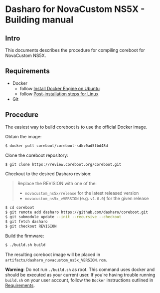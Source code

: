 # Dasharo for NovaCustom NS5X - Building manual

## Intro

This documents describes the procedure for compiling coreboot for NovaCustom NS5X.

## Requirements

- Docker
  + follow [Install Docker Engine on Ubuntu](https://docs.docker.com/engine/install/ubuntu/)
  + follow [Post-installation steps for Linux](https://docs.docker.com/engine/install/linux-postinstall/)
- Git

## Procedure

The easiest way to build coreboot is to use the official Docker image.

Obtain the image:

```bash
$ docker pull coreboot/coreboot-sdk:0ad5fbd48d
```

Clone the coreboot repository:

```bash
$ git clone https://review.coreboot.org/coreboot.git
```

Checkout to the desired Dasharo revision:

> Replace the REVISION with one of the:
> - `novacustom_ns5x/release` for the latest released version
> - `novacustom_ns5x_vVERSION` (e.g. `v1.0.0`) for the given release

```bash
$ cd coreboot
$ git remote add dasharo https://github.com/dasharo/coreboot.git
$ git submodule update --init --recursive --checkout
$ git fetch dasharo
$ git checkout REVISION
```

Build the firmware:

```bash
$ ./build.sh build
```

The resulting coreboot image will be placed in
`artifacts/dasharo_novacustom_ns5x_VERSION.rom`.

**Warning**: Do not run `./build.sh` as root. This command uses docker and should
be executed as your current user. If you're having trouble running `build.sh`
on your user account, follow the `Docker` instructions outlined in
[Requirements](#requirements).
